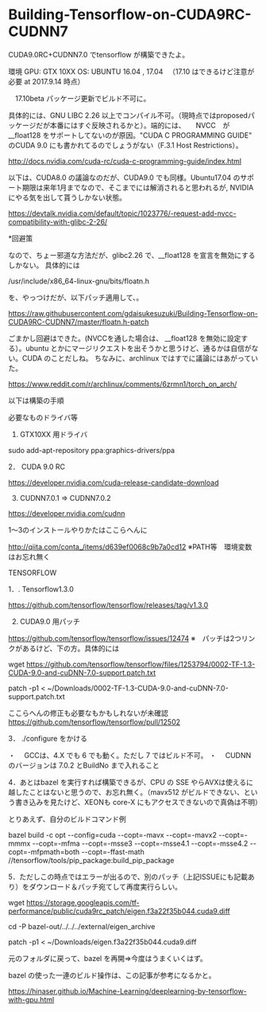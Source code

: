 # Building-Tensorflow-on-CUDA9RC-CUDNN7
CUDA9.0RC+CUDNN7.0 でtensorflow が構築できたよ。



環境
GPU: GTX 10XX
OS:  UBUNTU 16.04 , 17.04 　（17.10 はできるけど注意が必要 at 2017.9.14 時点）

　17.10beta パッケージ更新でビルド不可に。
 
 具体的には、GNU LIBC 2.26 以上でコンパイル不可。（現時点ではproposedパッケージだが本番にはすぐ反映されるかと）。端的には、　　NVCC　が　__float128 をサポートしてないのが原因。"CUDA C PROGRAMMING GUIDE" のCUDA 9.0 にも書かれてるのでしょうがない（F.3.1 Host Restrictions）。
 
 http://docs.nvidia.com/cuda-rc/cuda-c-programming-guide/index.html

 以下は、CUDA8.0 の議論なのだが、CUDA9.0 でも同様。Ubuntu17.04 のサポート期限は来年1月までなので、そこまでには解消されると思われるが, NVIDIA にやる気を出して貰うしかない状態。
 
 https://devtalk.nvidia.com/default/topic/1023776/-request-add-nvcc-compatibility-with-glibc-2-26/
 

*回避策

 なので、ちょー邪道な方法だが、glibc2.26 で、__float128 を宣言を無効にするしかない。
 具体的には
 
 /usr/include/x86_64-linux-gnu/bits/floatn.h
 
 を、やっつけだが、以下パッチ適用して、。
 
 https://raw.githubusercontent.com/gdaisukesuzuki/Building-Tensorflow-on-CUDA9RC-CUDNN7/master/floatn.h-patch
 
 ごまかし回避はできた。(NVCCを通した場合は、 __float128 を無効に設定する）。ubuntu とかにマージリクエストを出そうかと思うけど、通るかは自信がない。CUDA のことだしね。
 ちなみに、archlinux ではすでに議論にはあがっていた。

https://www.reddit.com/r/archlinux/comments/6zrmn1/torch_on_arch/


 以下は構築の手順
 

必要なものドライバ等


1. GTX10XX 用ドライバ

sudo add-apt-repository ppa:graphics-drivers/ppa

2． CUDA 9.0 RC

https://developer.nvidia.com/cuda-release-candidate-download

3. CUDNN7.0.1 ⇒ CUDNN7.0.2

https://developer.nvidia.com/cudnn

1〜3のインストールやりかたはここらへんに

http://qiita.com/conta_/items/d639ef0068c9b7a0cd12
※PATH等　環境変数はお忘れ無く


TENSORFLOW


1．. Tensorflow1.3.0

https://github.com/tensorflow/tensorflow/releases/tag/v1.3.0

2. CUDA9.0 用パッチ

https://github.com/tensorflow/tensorflow/issues/12474
※　パッチは2つリンクがあるけど、下の方。具体的には

wget https://github.com/tensorflow/tensorflow/files/1253794/0002-TF-1.3-CUDA-9.0-and-cuDNN-7.0-support.patch.txt

patch -p1 < ~/Downloads/0002-TF-1.3-CUDA-9.0-and-cuDNN-7.0-support.patch.txt
 

ここらへんの修正も必要なもかもしれないが未確認
https://github.com/tensorflow/tensorflow/pull/12502


3． ./configure をかける

・　 GCCは、4.X でも 6 でも動く。ただし 7 ではビルド不可。
・ 　CUDNN のバージョンは 7.0.2 とBuildNo まで入れること




4．あとはbazel を実行すれば構築できるが、CPU の SSE やらAVXは使えるに越したことはないと思うので、お忘れ無く。（mavx512 がビルドできない、という書き込みを見たけど、XEONも core-X にもアクセスできないので真偽は不明）

とりあえず、自分のビルドコマンド例

bazel build -c opt --config=cuda --copt=-mavx --copt=-mavx2 --copt=-mmmx --copt=-mfma --copt=-msse3 --copt=-msse4.1 --copt=-msse4.2 --copt=-mfpmath=both  --copt=-ffast-math   //tensorflow/tools/pip_package:build_pip_package 

5．ただしこの時点ではエラーが出るので、別のパッチ（上記ISSUEにも記載あり）をダウンロード＆パッチ宛てして再度実行らしい。

wget https://storage.googleapis.com/tf-performance/public/cuda9rc_patch/eigen.f3a22f35b044.cuda9.diff

cd -P bazel-out/../../../external/eigen_archive
 
patch -p1 < ~/Downloads/eigen.f3a22f35b044.cuda9.diff
    
元のフォルダに戻って、bazel を再開⇒今度はうまくいくはず。

bazel の使った一連のビルド操作は、この記事が参考になるかと。

https://hinaser.github.io/Machine-Learning/deeplearning-by-tensorflow-with-gpu.html

